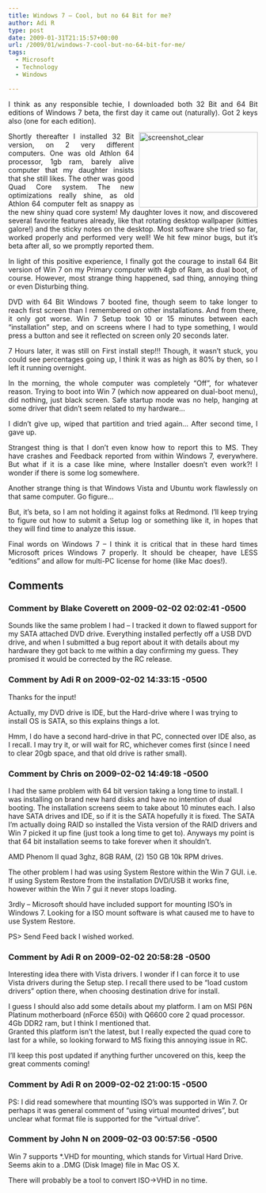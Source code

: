 ```yaml
---
title: Windows 7 – Cool, but no 64 Bit for me?
author: Adi R
type: post
date: 2009-01-31T21:15:57+00:00
url: /2009/01/windows-7-cool-but-no-64-bit-for-me/
tags:
  - Microsoft
  - Technology
  - Windows

---
```

<p align="justify">
  I think as any responsible techie, I downloaded both 32 Bit and 64 Bit editions of Windows 7 beta, the first day it came out (naturally). Got 2 keys also (one for each edition).
</p>

<p align="justify">
  <a href="https://i1.wp.com/www.adir1.com/uploads/2009/01/screenshot-clear.jpg" target="_blank"><img title="screenshot_clear" style="border-right: 0px; border-top: 0px; display: inline; margin: 0px 0px 0px 10px; border-left: 0px; border-bottom: 0px" height="152" alt="screenshot_clear" src="https://i2.wp.com/www.adir1.com/uploads/2009/01/screenshot-clear-thumb.jpg?resize=240%2C152" width="240" align="right" border="0" data-recalc-dims="1" /></a> Shortly thereafter I installed 32 Bit version, on 2 very different computers. One was old Athlon 64 processor, 1gb ram, barely alive computer that my daughter insists that she still likes. The other was good Quad Core system. The new optimizations really shine, as old Athlon 64 computer felt as snappy as the new shiny quad core system! My daughter loves it now, and discovered several favorite features already, like that rotating desktop wallpaper (kitties galore!) and the sticky notes on the desktop. Most software she tried so far, worked properly and performed very well! We hit few minor bugs, but it’s beta after all, so we promptly reported them.
</p>

<p align="justify">
  In light of this positive experience, I finally got the courage to install 64 Bit version of Win 7 on my Primary computer with 4gb of Ram, as dual boot, of course. However, most strange thing happened, sad thing, annoying thing or even Disturbing thing.
</p>

<p align="justify">
  DVD with 64 Bit Windows 7 booted fine, though seem to take longer to reach first screen than I remembered on other installations. And from there, it only got worse. Win 7 Setup took 10 or 15 minutes between each “installation” step, and on screens where I had to type something, I would press a button and see it reflected on screen only 20 seconds later.
</p>

<p align="justify">
  7 Hours later, it was still on First install step!!! Though, it wasn’t stuck, you could see percentages going up, I think it was as high as 80% by then, so I left it running overnight.
</p>

<p align="justify">
  In the morning, the whole computer was completely “Off”, for whatever reason. Trying to boot into Win 7 (which now appeared on dual-boot menu), did nothing, just black screen. Safe startup mode was no help, hanging at some driver that didn’t seem related to my hardware…
</p>

<p align="justify">
  I didn’t give up, wiped that partition and tried again… After second time, I gave up.
</p>

<p align="justify">
  Strangest thing is that I don’t even know how to report this to MS. They have crashes and Feedback reported from within Windows 7, everywhere. But what if it is a case like mine, where Installer doesn’t even work?! I wonder if there is some log somewhere.
</p>

<p align="justify">
  Another strange thing is that Windows Vista and Ubuntu work flawlessly on that same computer. Go figure…
</p>

<p align="justify">
  But, it’s beta, so I am not holding it against folks at Redmond. I’ll keep trying to figure out how to submit a Setup log or something like it, in hopes that they will find time to analyze this issue.
</p>

<p align="justify">
  Final words on Windows 7 – I think it is critical that in these hard times Microsoft prices Windows 7 properly. It should be cheaper, have LESS “editions” and allow for multi-PC license for home (like Mac does!).
</p>

## Comments

### Comment by Blake Coverett on 2009-02-02 02:02:41 -0500
Sounds like the same problem I had &#8211; I tracked it down to flawed support for my SATA attached DVD drive. Everything installed perfectly off a USB DVD drive, and when I submitted a bug report about it with details about my hardware they got back to me within a day confirming my guess. They promised it would be corrected by the RC release.

### Comment by Adi R on 2009-02-02 14:33:15 -0500
Thanks for the input!

Actually, my DVD drive is IDE, but the Hard-drive where I was trying to install OS is SATA, so this explains things a lot.

Hmm, I do have a second hard-drive in that PC, connected over IDE also, as I recall. I may try it, or will wait for RC, whichever comes first (since I need to clear 20gb space, and that old drive is rather small).

### Comment by Chris on 2009-02-02 14:49:18 -0500
I had the same problem with 64 bit version taking a long time to install. I was installing on brand new hard disks and have no intention of dual booting. The installation screens seem to take about 10 minutes each. I also have SATA drives and IDE, so if it is the SATA hopefully it is fixed. The SATA I&#8217;m actually doing RAID so installed the Vista version of the RAID drivers and Win 7 picked it up fine (just took a long time to get to). Anyways my point is that 64 bit installation seems to take forever when it shouldn&#8217;t. 

AMD Phenom II quad 3ghz, 8GB RAM, (2) 150 GB 10k RPM drives.

The other problem I had was using System Restore within the Win 7 GUI. i.e. If using System Restore from the installation DVD/USB it works fine, however within the Win 7 gui it never stops loading.

3rdly &#8211; Microsoft should have included support for mounting ISO&#8217;s in Windows 7. Looking for a ISO mount software is what caused me to have to use System Restore.

PS> Send Feed back I wished worked.

### Comment by Adi R on 2009-02-02 20:58:28 -0500
Interesting idea there with Vista drivers. I wonder if I can force it to use Vista drivers during the Setup step. I recall there used to be &#8220;load custom drivers&#8221; option there, when choosing destination drive for install.

I guess I should also add some details about my platform. I am on MSI P6N Platinum motherboard (nForce 650i) with Q6600 core 2 quad processor. 4Gb DDR2 ram, but I think I mentioned that.  
Granted this platform isn&#8217;t the latest, but I really expected the quad core to last for a while, so looking forward to MS fixing this annoying issue in RC.

I&#8217;ll keep this post updated if anything further uncovered on this, keep the great comments coming!

### Comment by Adi R on 2009-02-02 21:00:15 -0500
PS: I did read somewhere that mounting ISO&#8217;s was supported in Win 7. Or perhaps it was general comment of &#8220;using virtual mounted drives&#8221;, but unclear what format file is supported for the &#8220;virtual drive&#8221;.

### Comment by John N on 2009-02-03 00:57:56 -0500
Win 7 supports *.VHD for mounting, which stands for Virtual Hard Drive. Seems akin to a .DMG (Disk Image) file in Mac OS X.

There will probably be a tool to convert ISO->VHD in no time.